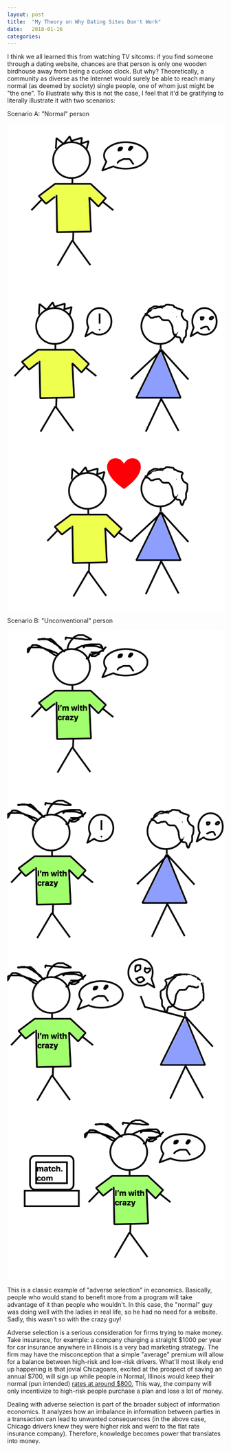 ```yaml
---
layout: post
title:  "My Theory on Why Dating Sites Don't Work"
date:   2018-01-16
categories:
---
```

I think we all learned this from watching TV sitcoms: if you find someone through a dating website, chances are that person is only one wooden birdhouse away from being a cuckoo clock. But why? Theoretically, a community as diverse as the Internet would surely be able to reach many normal (as deemed by society) single people, one of whom just might be "the one". To illustrate why this is not the case, I feel that it'd be gratifying to literally illustrate it with two scenarios:

Scenario A: "Normal" person

<img src="/assets/sadGuy.png" alt="Sad Guy" style="display:block;margin:auto;" text-align="center">
<img src="/assets/sadGuyMeets.png" alt="Guy meets girl" style="display:block;margin:auto;" text-align="center">
<img src="/assets/love.png" alt="Love" style="display:block;margin:auto;" text-align="center">

Scenario B: "Unconventional" person

<img src="/assets/sadCrazyGuy.png" alt="Sad Crazy Guy" style="display:block;margin:auto;" text-align="center">
<img src="/assets/sadCrazyGuyMeets.png" alt=" Crazy Guy meets girl" style="display:block;margin:auto;" text-align="center">
<img src="/assets/nolove.png" alt="Not Love" style="display:block;margin:auto;" text-align="center">
<img src="/assets/sadCrazyGuyComp.png" alt="Not Love" style="display:block;margin:auto;" text-align="center">

This is a classic example of "adverse selection" in economics. Basically, people who would stand to benefit more from a program will take advantage of it than people who wouldn't. In this case, the "normal" guy was doing well with the ladies in real life, so he had no need for a website. Sadly, this wasn't so with the crazy guy!

Adverse selection is a serious consideration for firms trying to make money. Take insurance, for example: a company charging a straight $1000 per year for car insurance anywhere in Illinois is a very bad marketing strategy. The firm may have the misconception that a simple "average" premium will allow for a balance between high-risk and low-risk drivers. What'll most likely end up happening is that jovial Chicagoans, excited at the prospect of saving an annual $700, will sign up while people in Normal, Illinois would keep their normal (pun intended) <a href="https://www.carinsurance.com/state/Illinois-car-insurance.aspx">rates at around $800.</a> This way, the company will only incentivize to high-risk people purchase a plan and lose a lot of money.

Dealing with adverse selection is part of the broader subject of information economics. It analyzes how an imbalance in information between parties in a transaction can lead to unwanted consequences (in the above case, Chicago drivers knew they were higher risk and went to the flat rate insurance company). Therefore, knowledge becomes power that translates into money.
